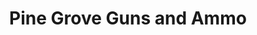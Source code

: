 ---
title: "Pine Grove Guns and Ammo"
url: /north-pine-grove/pine-grove-guns-and-ammo/
shop: weapons
---